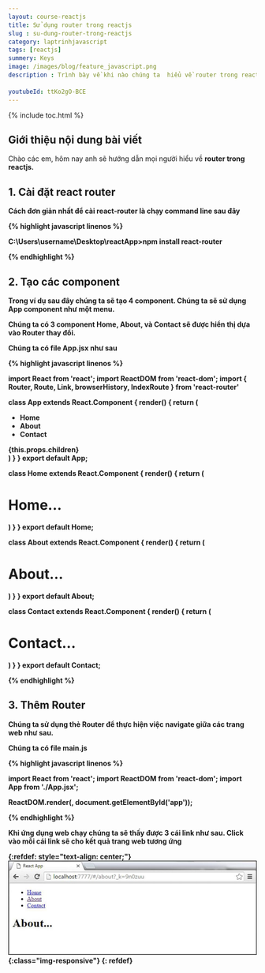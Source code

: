 ```yaml
---
layout: course-reactjs
title: Sử dụng router trong reactjs 
slug : su-dung-router-trong-reactjs
category: laptrinhjavascript
tags: [reactjs]
summery: Keys
image: /images/blog/feature_javascript.png
description : Trình bày về khi nào chúng ta  hiểu về router trong react. Lần lượt giới thiệu và và đi qua các ví dụ về router được sử dụng trong reactjs.

youtubeId: ttKo2gO-BCE
---
```


{% include toc.html %}

## **Giới thiệu nội dung bài viết**

Chào các em, hôm nay anh sẽ hướng dẫn mọi người hiểu về <b> router <b> trong reactjs. 



## **1. Cài đặt react router**

Cách đơn giản nhất để cài react-router là chạy command line sau đây

{% highlight javascript  linenos %}

C:\Users\username\Desktop\reactApp>npm install react-router

{% endhighlight %}

## **2. Tạo các component**

Trong ví dụ sau đây chúng ta sẽ tạo 4 component. Chúng ta sẽ sử dụng App component như một menu.

Chúng ta có 3 component Home, About, và Contact sẽ được hiển thị dựa vào Router thay đổi.


Chúng ta có file App.jsx như sau

{% highlight javascript  linenos %}

import React from 'react';
import ReactDOM from 'react-dom';
import { Router, Route, Link, browserHistory, IndexRoute } from 'react-router'

class App extends React.Component {
   render() {
      return (
         <div>
            <ul>
            <li>Home</li>
            <li>About</li>
            <li>Contact</li>
            </ul>
            {this.props.children}
         </div>
      )
   }
}
export default App;

class Home extends React.Component {
   render() {
      return (
         <div>
            <h1>Home...</h1>
         </div>
      )
   }
}
export default Home;

class About extends React.Component {
   render() {
      return (
         <div>
            <h1>About...</h1>
         </div>
      )
   }
}
export default About;

class Contact extends React.Component {
   render() {
      return (
         <div>
            <h1>Contact...</h1>
         </div>
      )
   }
}
export default Contact;

{% endhighlight %}

## **3. Thêm Router**

Chúng ta sử dụng thẻ Router để thực hiện việc navigate giữa các trang web như sau.

Chúng ta có file main.js

{% highlight javascript  linenos %}

import React from 'react';
import ReactDOM from 'react-dom';
import App from './App.jsx';

ReactDOM.render(<App/>, document.getElementById('app'));

{% endhighlight %}

Khi ứng dụng web chạy chúng ta sẽ thấy được 3 cái link như sau. Click vào mỗi cái link sẽ cho kết quả trang web tương ứng

{:refdef: style="text-align: center;"}
![reactjs ](/images/post/reactjs/router.jpeg){:class="img-responsive"}
{: refdef}




